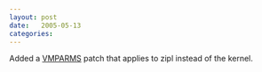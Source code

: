 ```yaml
---
layout: post
date:   2005-05-13
categories:
---
```

Added a <a href="zlinux/vmparms/">VMPARMS</a> patch that applies to zipl instead of the kernel.
